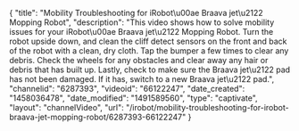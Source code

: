 {
    "title": "Mobility Troubleshooting for iRobot\u00ae Braava jet\u2122 Mopping Robot",
    "description": "This video shows how to solve mobility issues for your iRobot\u00ae Braava jet\u2122 Mopping Robot. Turn the robot upside down, and clean the cliff detect sensors on the front and back of the robot with a clean, dry cloth. Tap the bumper a few times to clear any debris. Check the wheels for any obstacles and clear away any hair or debris that has built up. Lastly, check to make sure the Braava jet\u2122 pad has not been damaged. If it has, switch to a new Braava jet\u2122 pad.",
    "channelid": "6287393",
    "videoid": "66122247",
    "date_created": "1458036478",
    "date_modified": "1491589560",
    "type": "captivate",
    "layout": "channelVideo",
    "url": "\/irobot\/mobility-troubleshooting-for-irobot-braava-jet-mopping-robot\/6287393-66122247"
}
